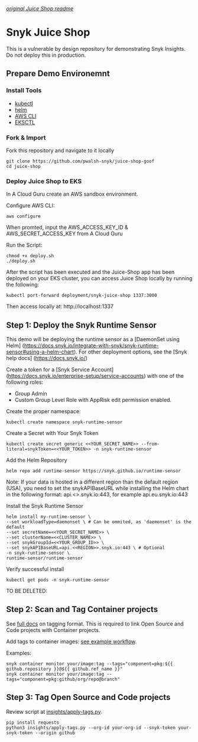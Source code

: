 *[original Juice Shop readme](./JUICESHOP_README.md)*

# Snyk Juice Shop

This is a vulnerable by design repository for demonstrating Snyk Insights. Do not deploy this in production.

## Prepare Demo Environemnt

### Install Tools

- [kubectl](https://kubernetes.io/docs/tasks/tools/#kubectl)
- [helm](https://helm.sh/docs/intro/install/)
- [AWS CLI](https://docs.aws.amazon.com/cli/latest/userguide/getting-started-install.html)
- [EKSCTL](https://formulae.brew.sh/formula/eksctl)

### Fork & Import

Fork this repository and navigate to it locally

```
git clone https://github.com/pwalsh-snyk/juice-shop-goof
cd juice-shop
```

### Deploy Juice Shop to EKS

In A Cloud Guru create an AWS sandbox environment.

Configure AWS CLI:

```
aws configure
```
When promted, input the AWS_ACCESS_KEY_ID & AWS_SECRET_ACCESS_KEY from A Cloud Guru

Run the Script:

```
chmod +x deploy.sh
./deploy.sh
```

After the script has been executed and the Juice-Shop app has been deployed on your EKS cluster, you can access Juice Shop locally by running the following:

```
kubectl port-forward deployment/snyk-juice-shop 1337:3000
```
Then access locally at: http://localhost:1337

## Step 1: Deploy the Snyk Runtime Sensor

This demo will be deploying the runtime sensor as a [DaemonSet using Helm] (https://docs.snyk.io/integrate-with-snyk/snyk-runtime-sensor#using-a-helm-chart). For other deployment options, see the [Snyk help docs] (https://docs.snyk.io/)

Create a token for a [Snyk Service Account] (https://docs.snyk.io/enterprise-setup/service-accounts) with one of the following roles:

- Group Admin
- Custom Group Level Role with AppRisk edit permission enabled.

Create the proper namespace:
```
kubectl create namespace snyk-runtime-sensor
```

Create a Secret with Your Snyk Token
```
kubectl create secret generic <<YOUR_SECRET_NAME>> --from-literal=snykToken=<<YOUR_TOKEN>> -n snyk-runtime-sensor
```

Add the Helm Repository
```
helm repo add runtime-sensor https://snyk.github.io/runtime-sensor
```

Note: If your data is hosted in a different region than the default region (USA), you need to set the snykAPIBaseURL while installing the Helm chart in the following format: api.<<REGION>>.snyk.io:443, for example api.eu.snyk.io:443

Install the Snyk Runtime Sensor
```
helm install my-runtime-sensor \
--set workloadType=daemonset \ # Can be ommited, as 'daemonset' is the default
--set secretName=<<YOUR_SECRET_NAME>> \
--set clusterName=<<CLUSTER_NAME>> \
--set snykGroupId=<<YOUR_GROUP_ID>> \
--set snykAPIBaseURL=api.<<REGION>>.snyk.io:443 \ # Optional
-n snyk-runtime-sensor \
runtime-sensor/runtime-sensor
```

Verify successful install
```
kubectl get pods -n snyk-runtime-sensor
```

TO BE DELETED:



## Step 2: Scan and Tag Container projects

See [full docs](https://docs.snyk.io/manage-risk/snyk-apprisk/risk-based-prioritization-for-snyk-apprisk/prioritization-setup/prioritization-setup-associating-snyk-open-source-code-and-container-projects) on tagging format. This is required to link Open Source and Code projects with Container projects.

Add tags to container images: [see example workflow](./.github/workflows/container-build-and-test.yml#L35).

Examples:

```
snyk container monitor your/image:tag --tags="component=pkg:${{ github.repository }}@${{ github.ref_name }}"
snyk container monitor your/image:tag --tags="component=pkg:github/org/repo@branch"
```

## Step 3: Tag Open Source and Code projects

Review script at [insights/apply-tags.py](./insights/apply-tags.py).

```
pip install requests
python3 insights/apply-tags.py --org-id your-org-id --snyk-token your-snyk-token --origin github
```


